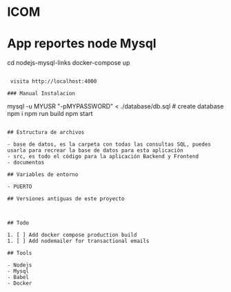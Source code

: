 # ICOM
#  App reportes node  Mysql



cd nodejs-mysql-links
docker-compose up
```

 visita http://localhost:4000

### Manual Instalacion

```
mysql -u MYUSR "-pMYPASSWORD" < ./database/db.sql # create database
npm i
npm run build
npm start
```

## Estructura de archivos

- base de datos, es la carpeta con todas las consultas SQL, puedes usarla para recrear la base de datos para esta aplicación
- src, es todo el código para la aplicación Backend y Frontend
- documentos

## Variables de entorno

- PUERTO

## Versiones antiguas de este proyecto



## Todo

1. [ ] Add docker compose production build
1. [ ] Add nodemailer for transactional emails

## Tools

- Nodejs
- Mysql
- Babel
- Docker
